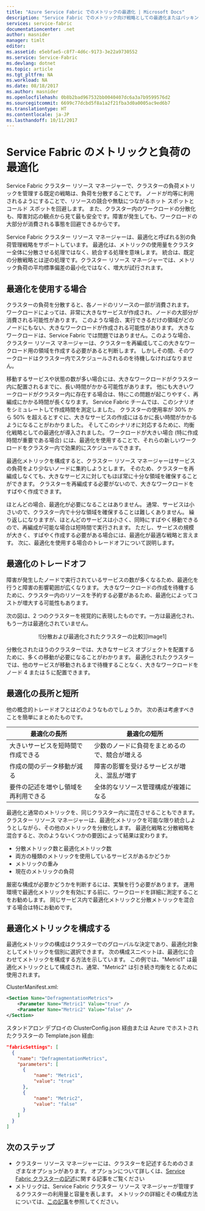 ```yaml
---
title: "Azure Service Fabric でのメトリックの最適化 | Microsoft Docs"
description: "Service Fabric でのメトリック向け戦略としての最適化またはパッキングの使用の概要"
services: service-fabric
documentationcenter: .net
author: masnider
manager: timlt
editor: 
ms.assetid: e5ebfae5-c8f7-4d6c-9173-3e22a9730552
ms.service: Service-Fabric
ms.devlang: dotnet
ms.topic: article
ms.tgt_pltfrm: NA
ms.workload: NA
ms.date: 08/18/2017
ms.author: masnider
ms.openlocfilehash: 0b8b2bad967532bb0040407dc6a3a7b9599576d2
ms.sourcegitcommit: 6699c77dcbd5f8a1a2f21fba3d0a0005ac9ed6b7
ms.translationtype: HT
ms.contentlocale: ja-JP
ms.lasthandoff: 10/11/2017
---
```

# <a name="defragmentation-of-metrics-and-load-in-service-fabric"></a>Service Fabric のメトリックと負荷の最適化
Service Fabric クラスター リソース マネージャーで、クラスターの負荷メトリックを管理する既定の戦略は、負荷を分散することです。 ノードが均等に利用されるようにすることで、リソースの競合や無駄につながるホット スポットとコールド スポットを回避します。 また、クラスター内のワークロードの分散化も、障害対応の観点から見て最も安全です。障害が発生しても、ワークロードの大部分が消費される事態を回避できるからです。 

Service Fabric クラスター リソース マネージャーは、最適化と呼ばれる別の負荷管理戦略をサポートしています。 最適化は、メトリックの使用量をクラスター全体に分散させる処理ではなく、統合する処理を意味します。 統合は、既定の分散戦略とは逆の処理です。クラスター リソース マネージャーでは、メトリック負荷の平均標準偏差の最小化ではなく、増大が試行されます。

## <a name="when-to-use-defragmentation"></a>最適化を使用する場合
クラスターの負荷を分散すると、各ノードのリソースの一部が消費されます。 ワークロードによっては、非常に大きなサービスが作成され、ノードの大部分が消費される可能性があります。 このような場合、実行できるだけの領域がどのノードにもない、大きなワークロードが作成される可能性があります。 大きなワークロードは、Service Fabric では問題ではありません。このような場合、クラスター リソース マネージャーは、クラスターを再編成してこの大きなワークロード用の領域を作成する必要があると判断します。 しかしその間、そのワークロードはクラスター内でスケジュールされるのを待機しなければなりません。

移動するサービスや状態の数が多い場合には、大きなワークロードがクラスター内に配置されるまでに、長い時間がかかる可能性があります。 他にも大きいワークロードがクラスター内に存在する場合は、特にこの問題が起こりやすく、再編成にかかる時間が長くなります。 Service Fabric チームでは、このシナリオをシミュレートして作成時間を測定しました。 クラスターの使用率が 30% から 50% を超えるとすぐに、大きなサービスの作成にはるかに長い時間がかかるようになることがわかりました。 そしてこのシナリオに対応するために、均衡化戦略としての最適化が導入されました。 ワークロードが大きい場合 (特に作成時間が重要である場合) には、最適化を使用することで、それらの新しいワークロードをクラスター内で効果的にスケジュールできます。

最適化メトリックを構成すると、クラスター リソース マネージャーはサービスの負荷をより少ないノードに集約しようとします。 そのため、クラスターを再編成しなくても、大きなサービスに対してもほぼ常に十分な領域を確保することができます。 クラスターを再編成する必要がないので、大きなワークロードをすばやく作成できます。

ほとんどの場合、最適化が必要になることはありません。 通常、サービスは小さいので、クラスター内で十分な領域を確保することは難しくありません。 繰り返しになりますが、ほとんどのサービスは小さく、同時にすばやく移動できるので、再編成が可能な場合は短時間で実行されます。 ただし、サービスの規模が大きく、すばやく作成する必要がある場合には、最適化が最適な戦略と言えます。 次に、最適化を使用する場合のトレードオフについて説明します。 

## <a name="defragmentation-tradeoffs"></a>最適化のトレードオフ
障害が発生したノードで実行されているサービスの数が多くなるため、最適化を行うと障害の影響範囲が広くなります。 大きなワークロードの作成を待機するために、クラスター内のリソースを予約する必要があるため、最適化によってコストが増大する可能性もあります。

次の図は、2 つのクラスターを視覚的に表現したものです。一方は最適化され、もう一方は最適化されていません。 

<center>
![分散および最適化されたクラスターの比較][Image1]
</center>

分散化されたほうのクラスターでは、大きなサービス オブジェクトを配置するために、多くの移動が必要になることがわかります。 最適化されたクラスターでは、他のサービスが移動されるまで待機することなく、大きなワークロードをノード 4 または 5 に配置できます。

## <a name="defragmentation-pros-and-cons"></a>最適化の長所と短所
他の概念的トレードオフとはどのようなものでしょうか。 次の表は考慮すべきことを簡単にまとめたものです。

| 最適化の長所 | 最適化の短所 |
| --- | --- |
| 大きいサービスを短時間で作成できる |少数のノードに負荷をまとめるので、競合が増える |
| 作成の間のデータ移動が減る |障害の影響を受けるサービスが増え、混乱が増す |
| 要件の記述を増やし領域を再利用できる |全体的なリソース管理構成が複雑になる |

最適化と通常のメトリックを、同じクラスター内に混在させることもできます。 クラスター リソース マネージャーは、最適化メトリックを可能な限り統合しようとしながら、その他のメトリックを分散化します。 最適化戦略と分散戦略を混合すると、次のようないくつかの要因によって結果は変わります。
  - 分散メトリック数と最適化メトリック数
  - 両方の種類のメトリックを使用しているサービスがあるかどうか 
  - メトリックの重み
  - 現在のメトリックの負荷
  
厳密な構成が必要かどうかを判断するには、実験を行う必要があります。 運用環境で最適化メトリックを有効にする前に、ワークロードを詳細に測定することをお勧めします。 同じサービス内で最適化メトリックと分散メトリックを混合する場合は特にお勧めです。 

## <a name="configuring-defragmentation-metrics"></a>最適化メトリックを構成する
最適化メトリックの構成はクラスターでのグローバルな決定であり、最適化対象としてメトリックを個別に選択できます。 次の構成スニペットは、最適化に合わせてメトリックを構成する方法を示しています。 この例では、"Metric1" は最適化メトリックとして構成され、通常、"Metric2" は引き続き均衡をとるために使用されます。 

ClusterManifest.xml:

```xml
<Section Name="DefragmentationMetrics">
    <Parameter Name="Metric1" Value="true" />
    <Parameter Name="Metric2" Value="false" />
</Section>
```

スタンドアロン デプロイの ClusterConfig.json 経由または Azure でホストされたクラスターの Template.json 経由:

```json
"fabricSettings": [
  {
    "name": "DefragmentationMetrics",
    "parameters": [
      {
          "name": "Metric1",
          "value": "true"
      },
      {
          "name": "Metric2",
          "value": "false"
      }
    ]
  }
]
```


## <a name="next-steps"></a>次のステップ
- クラスター リソース マネージャーには、クラスターを記述するためのさまざまなオプションがあります。 オプションについて詳しくは、[Service Fabric クラスターの記述](service-fabric-cluster-resource-manager-cluster-description.md)に関する記事をご覧ください
- メトリックは、Service Fabric クラスター リソース マネージャーが管理するクラスターの利用量と容量を表します。 メトリックの詳細とその構成方法については、[この記事](service-fabric-cluster-resource-manager-metrics.md)を参照してください。

[Image1]:./media/service-fabric-cluster-resource-manager-defragmentation-metrics/balancing-defrag-compared.png
